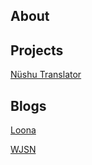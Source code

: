 ## About

## Projects

[Nüshu Translator](./nushu2/)

## Blogs

[Loona](./loona.html)

[WJSN](./wjsn.html)

